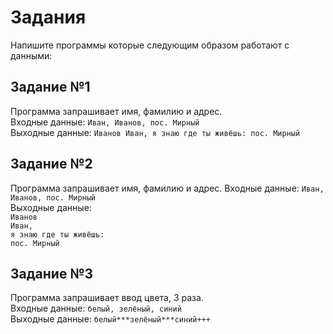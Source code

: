# Задания
Напишите программы которые следующим образом работают с данными:
## Задание №1 
Программа запрашивает имя, фамилию и адрес. \
Входные данные: `Иван, Иванов, пос. Мирный` \
Выходные данные: `Иванов Иван, я знаю где ты живёшь: пос. Мирный`

## Задание №2
Программа запрашивает имя, фамилию и адрес. 
Входные данные: `Иван, Иванов, пос. Мирный` \
Выходные данные: \
`Иванов`\
`Иван,`\
`я знаю где ты живёшь:`\
`пос. Мирный`

## Задание №3
Программа запрашивает ввод цвета, 3 раза. \
Входные данные: `белый, зелёный, синий` \
Выходные данные: `белый***зелёный***синий+++`
